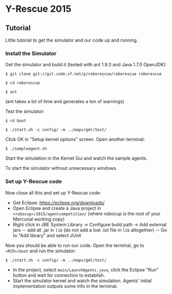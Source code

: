 # Y-Rescue 2015
## Tutorial

Little tutorial to get the simulator and our code up and running.

### Install the Simulator
Get the simulator and build it (tested with ant 1.9.3 and Java 1.7.0 OpenJDK):


`$ git clone git://git.code.sf.net/p/roborescue/roborescue roborescue`

`$ cd roborescue`

`$ ant`

(ant takes a lot of time and generates a ton of warnings)

Test the simulator:

`$ cd boot`

`$ ./start.sh -c config/ -m ../maps/gml/test/`

Click OK in "Setup kernel options" screen.
Open another terminal:
 
`$ ./sampleagent.sh`

Start the simulation in the Kernel Gui and watch the sample agents.

To start the simulator without unnecessary windows.


### Set up Y-Rescue code
Now close all this and set up Y-Rescue code:
 
- Get Eclipse: https://eclipse.org/downloads/
- Open Eclipse and create a Java project in `<robocup>/2015/agentcompetition/` (where robocup is the root of your Mercurial working copy)
- Right click in JRE System Library -> Configure build path -> Add external jars
-- add all .jar in `lib` (do not add a lost .txt file in `lib` altogether)
-- Go to "Add library" and select JUnit

Now you should be able to run our code. 
Open the terminal, go to `<RCR>/boot` and run the simulator:

`$ ./start.sh -c config/ -m ../maps/gml/test/`

- In the project, select `main/LaunchAgents.java`, click the Eclipse "Run" button and wait for connection to establish.
- Start the simulator kernel and watch the simulation. Agents' initial implementation outputs some info in the terminal.



